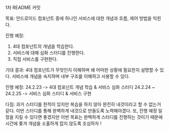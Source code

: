 1차 README 커밋

목표:
안드로이드 컴포넌트 중에 하나인 서비스에 대한 개념과 흐름, 제어 방법을 익힌다.

진행 예정:
1. 4대 컴포넌트의 개념을 학습한다.
2. 서비스에 대해 심화 스터디를 진행한다.
3. 직접 서비스를 구현한다.

기대 결과:
4대 컴포넌트가 무엇인지 이해하며 왜 어떠한 상황에 필요한지 설명할 수 있다.
서비스에 개념을 숙지하며 내부 구조를 이해하고 사용할 수 있다.

진행 예정:
24.2.23 -> 4대 컴포넌트 개념 학습 & 서비스 심화 스터디
24.2.24 ~ 24.2.25 -> 서비스 심화 스터디 & 서비스 구현

다짐:
과거 스터디를 한적이 있지만 복습을 하지 않아 완전히 내것이라고 할 수 없는거 같다. 이번 스터디를 통해 완벽하게 내것으로 만들도록 노력해야겠다.
또, 진행 예정 일정을 지킬 수 있다면 좋겠지만 이번 목표는 완벽하게 스터디를 진행하는 것이기 때문에 시간에 쫒겨 개념을 소홀하게 잡지 않도록 조심하자 !

